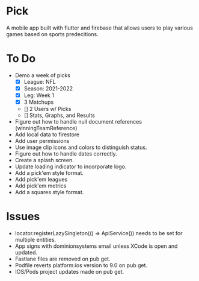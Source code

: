 # Pick

A mobile app built with flutter and firebase that allows users to play various games based on sports predecitions.

# To Do
- Demo a week of picks
    - [x] League: NFL
    - [x] Season: 2021-2022
    - [x] Leg: Week 1
    - [x] 3 Matchups
    - [] 2 Users w/ Picks
    - [] Stats, Graphs, and Results
- Figure out how to handle null document references (winningTeamReference)
- Add local data to firestore
- Add user permissions
- Use image clip icons and colors to distinguish status.
- Figure out how to handle dates correctly.
- Create a splash screen.
- Update loading indicator to incorporate logo.
- Add a pick'em style format.
- Add pick'em leagues
- Add pick'em metrics
- Add a squares style format.

# Issues
- locator.registerLazySingleton(() => ApiService(<Entity Name>)) needs to be set for multiple entities.
- App signs with dominionsystems email unless XCode is open and updated.
- Fastlane files are removed on pub get.
- Podfile reverts platform:ios version to 9.0 on pub get.
- IOS/Pods project updates made on pub get.

